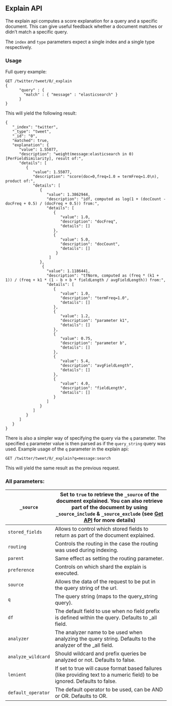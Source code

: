 ## Explain API

The explain api computes a score explanation for a query and a specific document. This can give useful feedback whether a document matches or didn’t match a specific query.

The `index` and `type` parameters expect a single index and a single type respectively.

### Usage

Full query example:
    
    
    GET /twitter/tweet/0/_explain
    {
          "query" : {
            "match" : { "message" : "elasticsearch" }
          }
    }

This will yield the following result:
    
    
    {
       "_index": "twitter",
       "_type": "tweet",
       "_id": "0",
       "matched": true,
       "explanation": {
          "value": 1.55077,
          "description": "weight(message:elasticsearch in 0) [PerFieldSimilarity], result of:",
          "details": [
             {
                "value": 1.55077,
                "description": "score(doc=0,freq=1.0 = termFreq=1.0\n), product of:",
                "details": [
                   {
                      "value": 1.3862944,
                      "description": "idf, computed as log(1 + (docCount - docFreq + 0.5) / (docFreq + 0.5)) from:",
                      "details": [
                         {
                            "value": 1.0,
                            "description": "docFreq",
                            "details": []
                         },
                         {
                            "value": 5.0,
                            "description": "docCount",
                            "details": []
                          }
                       ]
                   },
                    {
                      "value": 1.1186441,
                      "description": "tfNorm, computed as (freq * (k1 + 1)) / (freq + k1 * (1 - b + b * fieldLength / avgFieldLength)) from:",
                      "details": [
                         {
                            "value": 1.0,
                            "description": "termFreq=1.0",
                            "details": []
                         },
                         {
                            "value": 1.2,
                            "description": "parameter k1",
                            "details": []
                         },
                         {
                            "value": 0.75,
                            "description": "parameter b",
                            "details": []
                         },
                         {
                            "value": 5.4,
                            "description": "avgFieldLength",
                            "details": []
                         },
                         {
                            "value": 4.0,
                            "description": "fieldLength",
                            "details": []
                         }
                      ]
                   }
                ]
             }
          ]
       }
    }

There is also a simpler way of specifying the query via the `q` parameter. The specified `q` parameter value is then parsed as if the `query_string` query was used. Example usage of the `q` parameter in the explain api:
    
    
    GET /twitter/tweet/0/_explain?q=message:search

This will yield the same result as the previous request.

### All parameters:

`_source`| Set to `true` to retrieve the `_source` of the document explained. You can also retrieve part of the document by using `_source_include` & `_source_exclude` (see [Get API](docs-get.html#get-source-filtering) for more details)     
---|---    
`stored_fields`| Allows to control which stored fields to return as part of the document explained.     
`routing`| Controls the routing in the case the routing was used during indexing.     
`parent`| Same effect as setting the routing parameter.     
`preference`| Controls on which shard the explain is executed.     
`source`| Allows the data of the request to be put in the query string of the url.     
`q`| The query string (maps to the query_string query).     
`df`| The default field to use when no field prefix is defined within the query. Defaults to _all field.     
`analyzer`| The analyzer name to be used when analyzing the query string. Defaults to the analyzer of the _all field.     
`analyze_wildcard`| Should wildcard and prefix queries be analyzed or not. Defaults to false.     
`lenient`| If set to true will cause format based failures (like providing text to a numeric field) to be ignored. Defaults to false.     
`default_operator`| The default operator to be used, can be AND or OR. Defaults to OR. 